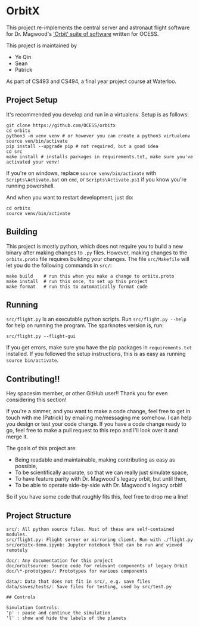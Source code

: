 # OrbitX

This project re-implements the central server and astronaut flight software for
Dr. Magwood's
['Orbit' suite of software](http://www.wiki.spacesim.org/index.php/Orbit)
written for OCESS.

This project is maintained by
- Ye Qin
- Sean
- Patrick

As part of CS493 and CS494, a final year project course at Waterloo.

## Project Setup

It's recommended you develop and run in a virtualenv. Setup is as follows:

```
git clone https://github.com/OCESS/orbitx
cd orbitx
python3 -m venv venv # or however you can create a python3 virtualenv
source ven/bin/activate
pip install --upgrade pip # not required, but a good idea
cd src
make install # installs packages in requirements.txt, make sure you've activated your venv!
```

If you're on windows, replace `source venv/bin/activate` with
`Scripts\Activate.bat` on `cmd`, or `Scripts\Activate.ps1` if you know you're
running powershell.

And when you want to restart development, just do:

```
cd orbitx
source venv/bin/activate
```

## Building

This project is mostly python, which does not require you to build a new binary
after making changes to `.py` files. However, making changes to the
`orbitx.proto` file requires building your changes. The file `src/Makefile` will
let you do the following commands in `src/`:

```
make build    # run this when you make a change to orbitx.proto
make install  # run this once, to set up this project
make format   # run this to automatically format code
```

## Running

`src/flight.py` Is an executable python scripts. Run `src/flight.py --help` for
help on running the program. The sparknotes version is, run:

```
src/flight.py --flight-gui
``` 

If you get errors, make sure you have the pip packages in `requirements.txt`
installed. If you followed the setup instructions, this is as easy as running
`source bin/activate`.

## Contributing!!

Hey spacesim member, or other GitHub user!! Thank you for even considering this
section!

If you're a simmer, and you want to make a code change, feel free to get in
touch with me (Patrick) by emailing me/messaging me somehow. I can help you
design or test your code change. If you have a code change ready to go, feel
free to make a pull request to this repo and I'll look over it and merge it.

The goals of this project are:
- Being readable and maintainable, making contributing as easy as possible,
- To be scientifically accurate, so that we can really just simulate space,
- To have feature parity with Dr. Magwood's legacy orbit, but until then,
- To be able to operate side-by-side with Dr. Magwood's legacy orbit!

So if you have some code that roughly fits this, feel free to drop me a line!

## Project Structure

```
src/: All python source files. Most of these are self-contained modules.
src/flight.py: Flight server or mirroring client. Run with ./flight.py
src/orbitx-demo.ipynb: Jupyter notebook that can be run and viewed remotely

doc/: Any documentation for this project
doc/orbitsource: Source code for relevant components of legacy Orbit
doc/\*-prototypes/: Prototypes for various components

data/: Data that does not fit in src/, e.g. save files
data/saves/tests/: Save files for testing, used by src/test.py

## Controls

Simulation Controls:
'p' : pause and continue the simulation
'l' : show and hide the labels of the planets
